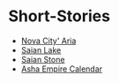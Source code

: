 # Short-Stories


* [Nova City' Aria](nova.city.aria.md)
* [Saian Lake](saian.lake.md)
* [Saian Stone](saian.stone.md)
* [Asha Empire Calendar](asha.empire.calendar.md)
